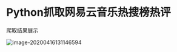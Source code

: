 # Python抓取网易云音乐热搜榜热评

爬取结果展示

![image-20200416131146594](https://klause-blog-pictures.oss-cn-shanghai.aliyuncs.com/ipic/2020-04-16-051147.png)







